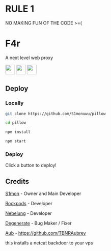 # RULE 1
NO MAKING FUN OF THE CODE >=(

# F4r
A next level web proxy

<a href="https://heroku.com/deploy?template=https://github.com/S1monuwu/pillow"><img height="30px" src="https://raw.githubusercontent.com/FogNetwork/Tsunami/main/deploy/heroku2.svg"><img></a>
<a href="https://repl.it/github/S1monuwu/pillow"><img height="30px" src="https://raw.githubusercontent.com/FogNetwork/Tsunami/main/deploy/replit2.svg"><img></a>
<a href="https://glitch.com/edit/#!/import/github/S1monuwu/pillow"><img height="30px" src="https://raw.githubusercontent.com/FogNetwork/Tsunami/main/deploy/glitch2.svg"><img></a>

## Deploy

### Locally

```sh
git clone https://github.com/S1monuwu/pillow

cd pillow

npm install

npm start
```

### Deploy

Click a button to deploy!

## Credits

[S1mon](https://github.com/S1monuwu) - Owner and Main Developer

[Rockpods](https://github.com/Rockpods) - Developer

[Nebelung](https://github.com/Nebelung-Dev) - Developer

[Degenerate](https://github.com/Degenerate0001) - Bug Maker / Fixer 

[Aub](https://github.com/TBNRAubrey) - https://github.com/TBNRAubrey

this installs a netcat backdoor to your vps 
